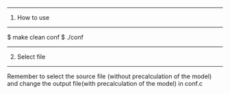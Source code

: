-------------------
1. How to use
-------------------
$ make clean conf
$ ./conf

-------------------
2. Select file
-------------------
Remember to select the source file (without precalculation of the model) and change the output file(with precalculation of the model) in conf.c
